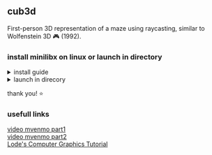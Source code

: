 ## cub3d
First-person 3D representation of a maze using raycasting, similar to Wolfenstein 3D 🎮 (1992).
  
### install minilibx on linux or launch in directory
<details>
<summary>install guide</summary>  
<br>
  
[MiniLibX from Paris students](https://github.com/42Paris/minilibx-linux)  
```  
git clone https://github.com/42Paris/minilibx-linux.git && cd minilibx-linux && make
```  
Manual install on Linux  
install libmlx.a
```
sudo cp libmlx.a /usr/local/lib 
```
install mlx.h and mlx_int.h
```
sudo mkdir /usr/local/include/mlx/ && sudo cp mlx.h mlx_int.h /usr/local/include/mlx/
```
install man1 and man3 file
```
sudo cp man/ /usr/local/
```   

edit header files in test/main.c and test/new_window.c <mlx/mlx.h> <mlx/mlx_int.h> <- your mlx.h path 
test for minilibx  
```
cd test && gcc main.c -lmlx -lXext -lX11 -o test1 && gcc new_win.c -lmlx -lXext -lX11 -o test2
```  
correct compile flags  
`gcc/clang -Wall -Wextra -Werror main.c/main.o -lmlx -lXext -lX11 -o start`  
  
</details>
  
<details>
<summary>launch in direcory</summary>
<br>
in file edit "../mlx/mlx.h" <- path to mlx.h  
  
`gcc test.c -L ../[Path to libmlx.a] -lmlx -lXext -lX11`  
</details>
  
thank you! ⭐  
  
  
### usefull links
[video mvenmo part1](https://www.youtube.com/watch?v=Ui7qFpeqa3c&t=0s)  
[video mvenmo part2](https://www.youtube.com/watch?v=XWCHl0rpBj4&t=0s)  
[Lode's Computer Graphics Tutorial](https://lodev.org/cgtutor/raycasting.html)

